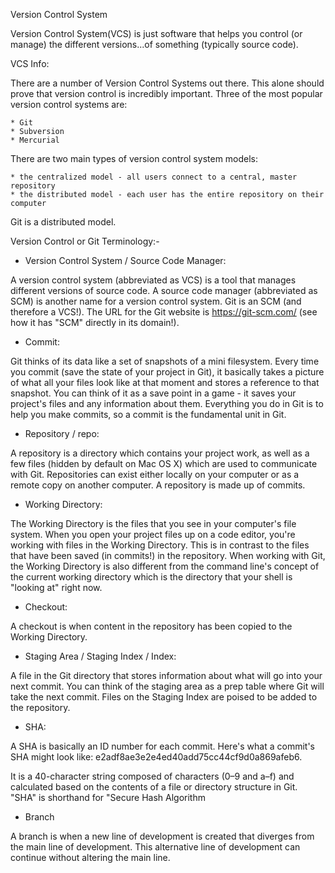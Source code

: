 Version Control System

Version Control System(VCS) is just software that helps you control (or manage) the different 
versions...of something (typically source code).


VCS Info:

There are a number of Version Control Systems out there. This alone should prove that version 
control is incredibly important. Three of the most popular version control systems are:

    * Git
    * Subversion
    * Mercurial

There are two main types of version control system models:

    * the centralized model - all users connect to a central, master repository
    * the distributed model - each user has the entire repository on their computer

Git is a distributed model.


											
Version Control or Git Terminology:-

* Version Control System / Source Code Manager:

A version control system (abbreviated as VCS) is a tool that manages different versions of source
code. A source code manager (abbreviated as SCM) is another name for a version control system.
Git is an SCM (and therefore a VCS!). The URL for the Git website is https://git-scm.com/ (see how
 it has "SCM" directly in its domain!).

* Commit:

Git thinks of its data like a set of snapshots of a mini filesystem. Every time you commit (save 
the state of your project in Git), it basically takes a picture of what all your files look like 
at that moment and stores a reference to that snapshot. You can think of it as a save point in a 
game - it saves your project's files and any information about them.
Everything you do in Git is to help you make commits, so a commit is the fundamental unit in Git.

* Repository / repo:

A repository is a directory which contains your project work, as well as a few files (hidden by 
default on Mac OS X) which are used to communicate with Git. Repositories can exist either locally 
on your computer or as a remote copy on another computer. A repository is made up of commits.

* Working Directory:

The Working Directory is the files that you see in your computer's file system. When you open your 
project files up on a code editor, you're working with files in the Working Directory.
This is in contrast to the files that have been saved (in commits!) in the repository.
When working with Git, the Working Directory is also different from the command line's concept of 
the current working directory which is the directory that your shell is "looking at" right now.

* Checkout:

A checkout is when content in the repository has been copied to the Working Directory.

* Staging Area / Staging Index / Index:

A file in the Git directory that stores information about what will go into your next commit. You 
can think of the staging area as a prep table where Git will take the next commit. Files on the 
Staging Index are poised to be added to the repository.

* SHA:

A SHA is basically an ID number for each commit. 
Here's what a commit's SHA might look like: e2adf8ae3e2e4ed40add75cc44cf9d0a869afeb6.

It is a 40-character string composed of characters (0–9 and a–f) and calculated based on the 
contents of a file or directory structure in Git. "SHA" is shorthand for "Secure Hash Algorithm

* Branch

A branch is when a new line of development is created that diverges from the main line of development. 
This alternative line of development can continue without altering the main line.



